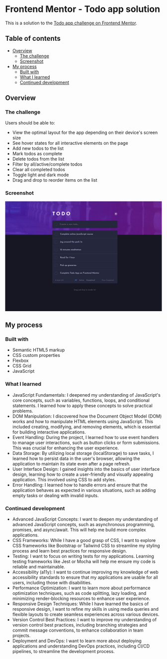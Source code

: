 # Frontend Mentor - Todo app solution

This is a solution to the [Todo app challenge on Frontend Mentor](https://www.frontendmentor.io/challenges/todo-app-Su1_KokOW).

## Table of contents

- [Overview](#overview)
  - [The challenge](#the-challenge)
  - [Screenshot](#screenshot)
- [My process](#my-process)
  - [Built with](#built-with)
  - [What I learned](#what-i-learned)
  - [Continued development](#continued-development)

## Overview

### The challenge

Users should be able to:

- View the optimal layout for the app depending on their device's screen size
- See hover states for all interactive elements on the page
- Add new todos to the list
- Mark todos as complete
- Delete todos from the list
- Filter by all/active/complete todos
- Clear all completed todos
- Toggle light and dark mode
- Drag and drop to reorder items on the list

### Screenshot

![todo-app](images/todo.png)

## My process

### Built with

- Semantic HTML5 markup
- CSS custom properties
- Flexbox
- CSS Grid
- JavaScript

### What I learned

- JavaScript Fundamentals: I deepened my understanding of JavaScript's core concepts, such as variables, functions, loops, and conditional statements. I learned how to apply these concepts to solve practical problems.
- DOM Manipulation: I discovered how the Document Object Model (DOM) works and how to manipulate HTML elements using JavaScript. This included creating, modifying, and removing elements, which is essential for building interactive applications.
- Event Handling: During the project, I learned how to use event handlers to manage user interactions, such as button clicks or form submissions. This was crucial for enhancing the user experience.
- Data Storage: By utilizing local storage (localStorage) to save tasks, I learned how to persist data in the user's browser, allowing the application to maintain its state even after a page refresh.
- User Interface Design: I gained insights into the basics of user interface design, learning how to create a user-friendly and visually appealing application. This involved using CSS to add styles.
- Error Handling: I learned how to handle errors and ensure that the application behaves as expected in various situations, such as adding empty tasks or dealing with invalid inputs.

### Continued development

- Advanced JavaScript Concepts: I want to deepen my understanding of advanced JavaScript concepts, such as asynchronous programming, promises, and async/await. This will help me build more complex applications.
- CSS Frameworks: While I have a good grasp of CSS, I want to explore CSS frameworks like Bootstrap or Tailwind CSS to streamline my styling process and learn best practices for responsive design.
- Testing: I want to focus on writing tests for my applications. Learning testing frameworks like Jest or Mocha will help me ensure my code is reliable and maintainable.
- Accessibility (a11y): I want to continue improving my knowledge of web accessibility standards to ensure that my applications are usable for all users, including those with disabilities.
- Performance Optimization: I want to learn more about performance optimization techniques, such as code splitting, lazy loading, and minimizing render-blocking resources to enhance user experience.
- Responsive Design Techniques: While I have learned the basics of responsive design, I want to refine my skills in using media queries and flexible layouts to create seamless experiences across various devices.
- Version Control Best Practices: I want to improve my understanding of version control best practices, including branching strategies and commit message conventions, to enhance collaboration in team projects.
- Deployment and DevOps: I want to learn more about deploying applications and understanding DevOps practices, including CI/CD pipelines, to streamline the development process.
